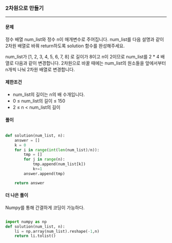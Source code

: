 ### 2차원으로 만들기 ###

<hr>

#### 문제 ####
정수 배열 num_list와 정수 n이 매개변수로 주어집니다. num_list를 다음 설명과 같이 2차원 배열로 바꿔 return하도록 solution 함수를 완성해주세요.

num_list가 [1, 2, 3, 4, 5, 6, 7, 8] 로 길이가 8이고 n이 2이므로 num_list를 2 * 4 배열로 다음과 같이 변경합니다. 2차원으로 바꿀 때에는 num_list의 원소들을 앞에서부터 n개씩 나눠 2차원 배열로 변경합니다.

#### 제한조건 ####
- num_list의 길이는 n의 배 수개입니다.
- 0 ≤ num_list의 길이 ≤ 150
- 2 ≤ n < num_list의 길이

#### 풀이 ####

```py

def solution(num_list, n):
    answer = []
    k = 0
    for i in range(int(len(num_list)/n)):
        tmp = []
        for j in range(n):
            tmp.append(num_list[k])
            k+=1
        answer.append(tmp)

    return answer

```

#### 더 나은 풀이 ####
Numpy를 통해 간결하게 코딩이 가능하다.

```py

import numpy as np
def solution(num_list, n):
    li = np.array(num_list).reshape(-1,n)
    return li.tolist()

```